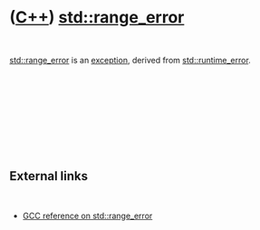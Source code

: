 



 

 

 

 

 

([C++](Cpp.htm)) [std::range\_error](CppRange_error.htm)
========================================================

 

[std::range\_error](CppRange_error.htm) is an
[exception](CppException.htm), derived from
[std::runtime\_error](CppRuntime_error.htm).

 

 

 

 

 

External links
--------------

 

-   [GCC reference on
    std::range\_error](http://gcc.gnu.org/onlinedocs/libstdc++/libstdc++-html-USERS-3.4/classstd_1_1range__error.html)

 

 

 

 

 





 



